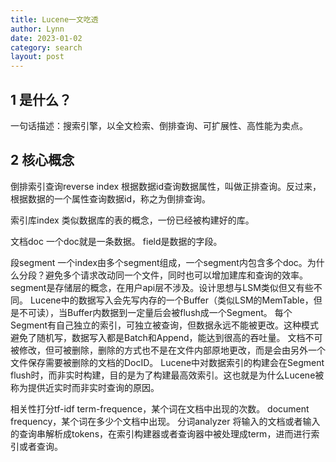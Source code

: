 ```yaml
---
title: Lucene一文吃透
author: Lynn
date: 2023-01-02
category: search
layout: post
---
```


## 1 是什么？
一句话描述：搜索引擎，以全文检索、倒排查询、可扩展性、高性能为卖点。

## 2 核心概念
倒排索引查询reverse index
根据数据id查询数据属性，叫做正排查询。反过来，根据数据的一个属性查询数据id，称之为倒排查询。

索引库index
类似数据库的表的概念，一份已经被构建好的库。

文档doc
一个doc就是一条数据。
field是数据的字段。

段segment
一个index由多个segment组成，一个segment内包含多个doc。为什么分段？避免多个请求改动同一个文件，同时也可以增加建库和查询的效率。
segment是存储层的概念，在用户api层不涉及。设计思想与LSM类似但又有些不同。
Lucene中的数据写入会先写内存的一个Buffer（类似LSM的MemTable，但是不可读），当Buffer内数据到一定量后会被flush成一个Segment。
每个Segment有自己独立的索引，可独立被查询，但数据永远不能被更改。这种模式避免了随机写，数据写入都是Batch和Append，能达到很高的吞吐量。
文档不可被修改，但可被删除，删除的方式也不是在文件内部原地更改，而是会由另外一个文件保存需要被删除的文档的DocID。
Lucene中对数据索引的构建会在Segment flush时，而非实时构建，目的是为了构建最高效索引。这也就是为什么Lucene被称为提供近实时而非实时查询的原因。

相关性打分tf-idf
term-frequence，某个词在文档中出现的次数。
document frequency，某个词在多少个文档中出现。
分词analyzer
将输入的文档或者输入的查询串解析成tokens，在索引构建器或者查询器中被处理成term，进而进行索引或者查询。
